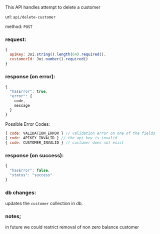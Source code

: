 This API handles attempt to delete a customer

url: `api/delete-customer`

method: `POST`

### request: 
```js
{
  apiKey: Joi.string().length(64).required(),
  customerId: Joi.number().required()
}
```

### response (on error):
```js
{
  "hasError": true,
  "error": {
    code,
    message
  }
}
```
Possible Error Codes:
```js
{ code: VALIDATION_ERROR } // validation error on one of the fields
{ code: APIKEY_INVALID } // the api key is invalid
{ code: CUSTOMER_INVALID } // customer does not exist
```

### response (on success):
```js
{
  "hasError": false,
  "status": "success"
}
```

### db changes:
updates the `customer` collection in db.

### notes;
in future we could restrict removal of non zero balance customer